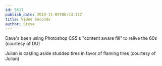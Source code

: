 ```yaml
---
id: 5617
publish_date: 2010-11-05T06:14:11Z
title: Video Seconds
author: Steve
---
```

Dave's been using Photoshop CS5's "content aware fill" to relive the 60s (courtesy of DU)

Julian is casting aside studded tires in favor of flaming tires (courtesy of Julian)